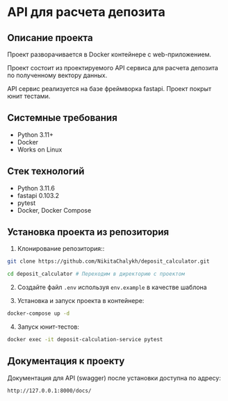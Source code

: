 API для расчета депозита
=====

Описание проекта
----------

Проект разворачивается в Docker контейнере с web-приложением.

Проект состоит из проектируемого API сервиса для расчета депозита по полученному вектору данных.

API сервис реализуется на базе фреймворка fastapi. Проект покрыт юнит тестами.

Системные требования
----------

* Python 3.11+
* Docker
* Works on Linux

Стек технологий
----------

* Python 3.11.6
* fastapi 0.103.2
* pytest
* Docker, Docker Compose

Установка проекта из репозитория
----------
1. Клонирование репозитория::
```bash 
git clone https://github.com/NikitaChalykh/deposit_calculator.git

cd deposit_calculator # Переходим в директорию с проектом
```

2. Создайте файл ```.env``` используя ```env.example``` в качестве шаблона

3. Установка и запуск проекта в контейнере:
```bash 
docker-compose up -d
```

4. Запуск юнит-тестов:
```bash 
docker exec -it deposit-calculation-service pytest
```

Документация к проекту
----------
Документация для API (swagger) после установки доступна по адресу: 

```http://127.0.0.1:8000/docs/```
